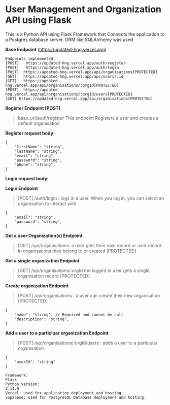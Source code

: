 # User Management and Organization API using Flask #
This is a Python API using Flask Framework that Connects the application to a Postgres database server. ORM like SQLAlchemy was used

**Base Endpoint**
(https://updated-hng.vercel.app)

````
Endpoints implemented:
[POST]   https://updated-hng.vercel.app/auth/register
[POST]   https://updated-hng.vercel.app/auth/login
[POST]	https://updated-hng.vercel.app/api/organisations[PROTECTED]
[GET]   https://updated-hng.vercel.app/api/users/:id
[GET]	https://updated-hng.vercel.app/api/organisations/:orgId[PROTECTED]
[POST]  https://updated-hng.vercel.app/api/organisations/:orgId/users[PROTECTED]
[GET] https://updated-hng.vercel.app/api/organisations[PROTECTED]
````


**Register Endpoint [POST]**

> base_url/auth/register
This endpoint Registers a user and creates a default organisation 

**Register request body:**
```
{
	"firstName": "string",
	"lastName": "string",
	"email": "string",
	"password": "string",
	"phone": "string",
}
```
**Login request body:**

**Login Endpoint**
> [POST] /auth/login : logs in a user. When you log in, you can select an organisation to interact with
````
{
	"email": "string",
	"password": "string",
}
````
**Get a user Organization(s) Endpoint**
> [GET] /api/organisations: a user gets their own record or user record in organisations they belong to or created [PROTECTED]

**Get a single organization Endpoint**
> [GET] /api/organisations/:orgId the logged in user gets a single organisation record [PROTECTED]

**Create organization Endpoint**
> [POST] /api/organisations : a user can create their new organisation [PROTECTED]

```
{
	"name": "string", // Required and cannot be null
	"description": "string",
}
```

**Add a user to a particluar organization Endpoint**
> [POST] /api/organisations/:orgId/users : adds a user to a particular organisation

````
{
	"userId": "string"
}
````
````
Framework:
Flask
Python Version:
3.11.9
Vercel: used for application deployment and hosting.
Supabase: used for PostgresQL Database deployment and hosting.
````
